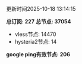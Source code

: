 更新时间2025-10-18 13:14:15

**总订阅: 227**
**总节点: 37054**
- vless节点: 14470
- hysteria2节点: 14

**google ping有效节点: 206**
